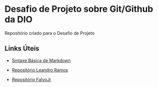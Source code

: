 # Desafio de Projeto sobre Git/Github da DIO
Repositório criado para o Desafio de Projeto

## Links Úteis
- [Sintaxe Básica de Markdown](https://www.markdownguide.org/basic-syntax/)

- [Repositório Leandro Ramos](https://github.com/leandroramos)

- [Repositório FalvoJr](https://github.com/falvojr)

  
